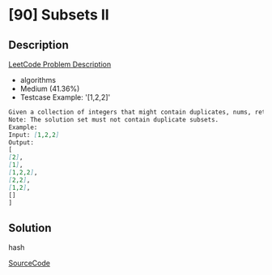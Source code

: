 # [90] Subsets II

## Description

[LeetCode Problem Description](https://leetcode.com/problems/subsets-ii/description/)

* algorithms
* Medium (41.36%)
* Testcase Example:  '[1,2,2]'

```md
Given a collection of integers that might contain duplicates, nums, return all possible subsets (the power set).
Note: The solution set must not contain duplicate subsets.
Example:
Input: [1,2,2]
Output:
[
[2],
[1],
[1,2,2],
[2,2],
[1,2],
[]
]

```

## Solution

hash

[SourceCode](./solution.js)